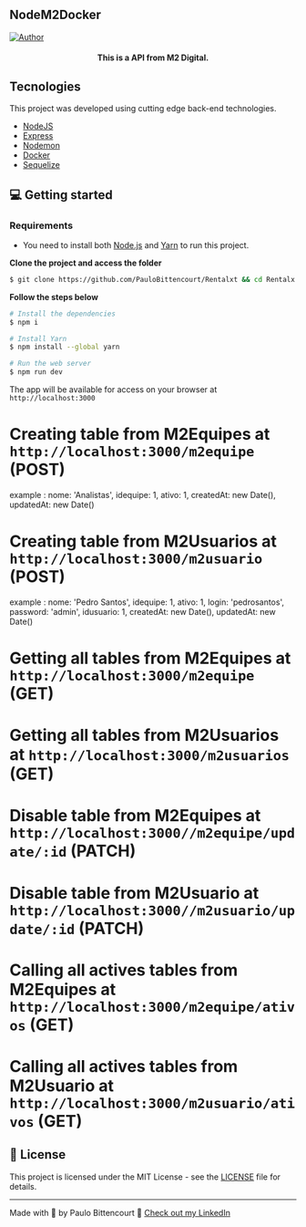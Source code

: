 

## NodeM2Docker

[![Author](https://img.shields.io/badge/author-PauloBittencourt-8257E5?style=flat-square)](https://github.com/paulobittencourt)


<h4 align="center">
  This is a API from M2 Digital.
</h4>


## Tecnologies

This project was developed using cutting edge back-end technologies.


- [NodeJS](https://nodejs.org/en/)
- [Express](https://www.npmjs.com/package/express/)
- [Nodemon](https://www.npmjs.com/package/nodemon/)
- [Docker](https://www.docker.com/)
- [Sequelize](https://sequelize.org/master/)


## 💻 Getting started

### Requirements

- You need to install both [Node.js](https://nodejs.org/en/download/) and [Yarn](https://yarnpkg.com/) to run this project.

**Clone the project and access the folder**

```bash
$ git clone https://github.com/PauloBittencourt/Rentalxt && cd Rentalx
```

**Follow the steps below**

```bash
# Install the dependencies
$ npm i

# Install Yarn
$ npm install --global yarn

# Run the web server
$ npm run dev
```

The app will be available for access on your browser at `http://localhost:3000`

# Creating table from M2Equipes at  `http://localhost:3000/m2equipe`  (POST)
example :
            nome: 'Analistas',
            idequipe: 1,
            ativo: 1,
            createdAt: new Date(),
            updatedAt: new Date()
            
# Creating table from M2Usuarios at  `http://localhost:3000/m2usuario` (POST)
example :
            nome: 'Pedro Santos',
			      idequipe: 1,
            ativo: 1,
            login: 'pedrosantos',
            password: 'admin',
            idusuario: 1,
            createdAt: new Date(),
            updatedAt: new Date()
            
# Getting all tables from M2Equipes at  `http://localhost:3000/m2equipe`  (GET)

# Getting all tables from M2Usuarios at  `http://localhost:3000/m2usuarios`  (GET)

# Disable table from M2Equipes at `http://localhost:3000//m2equipe/update/:id` (PATCH)

# Disable table from M2Usuario at `http://localhost:3000//m2usuario/update/:id` (PATCH)

# Calling all actives tables from M2Equipes at `http://localhost:3000/m2equipe/ativos`  (GET)

# Calling all actives tables from M2Usuario at `http://localhost:3000/m2usuario/ativos`  (GET)

## 📝 License

This project is licensed under the MIT License - see the [LICENSE](LICENSE) file for details.

---

Made with 💜 by Paulo Bittencourt 👋 [Check out my LinkedIn](https://www.linkedin.com/in/paulobittencourt2077/)
